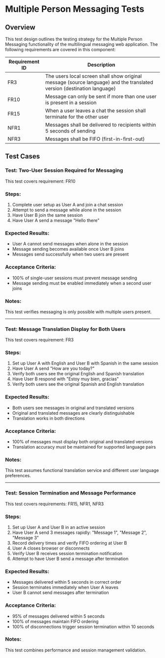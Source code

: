 # Multiple Person Messaging Tests

## Overview
This test design outlines the testing strategy for the Multiple Person Messaging functionality of the multilingual messaging web application. The following requirements are covered in this component:

| Requirement ID | Description                                                                                                                                              |
|----------------|----------------------------------------------------------------------------------------------------------------------------------------------------------|
| FR3            | The users local screen shall show original message (source language) and the translated version (destination language)                                  |
| FR10           | Message can only be sent if more than one user is present in a session                                                                                  |
| FR15           | When a user leaves a chat the session shall terminate for the other user                                                                                |
| NFR1           | Messages shall be delivered to recipients within 5 seconds of sending                                                                                   |
| NFR3           | Messages shall be FIFO (first-in-first-out)                                                                                                             |

## Test Cases

### Test: Two-User Session Required for Messaging

This test covers requirement: FR10

### Steps:
1. Complete user setup as User A and join a chat session
2. Attempt to send a message while alone in the session
3. Have User B join the same session
4. Have User A send a message "Hello there"

### Expected Results:
- User A cannot send messages when alone in the session
- Message sending becomes available once User B joins
- Messages send successfully when two users are present

### Acceptance Criteria:
- 100% of single-user sessions must prevent message sending
- Message sending must be enabled immediately when a second user joins

### Notes:
This test verifies messaging is only possible with multiple users present.

---

### Test: Message Translation Display for Both Users

This test covers requirement: FR3

### Steps:
1. Set up User A with English and User B with Spanish in the same session
2. Have User A send "How are you today?"
3. Verify both users see the original English and Spanish translation
4. Have User B respond with "Estoy muy bien, gracias"
5. Verify both users see the original Spanish and English translation

### Expected Results:
- Both users see messages in original and translated versions
- Original and translated messages are clearly distinguishable
- Translation works in both directions

### Acceptance Criteria:
- 100% of messages must display both original and translated versions
- Translation accuracy must be maintained for supported language pairs

### Notes:
This test assumes functional translation service and different user language preferences.

---

### Test: Session Termination and Message Performance

This test covers requirements: FR15, NFR1, NFR3

### Steps:
1. Set up User A and User B in an active session
2. Have User A send 3 messages rapidly: "Message 1", "Message 2", "Message 3"
3. Record delivery times and verify FIFO ordering at User B
4. User A closes browser or disconnects
5. Verify User B receives session termination notification
6. Attempt to have User B send a message after termination

### Expected Results:
- Messages delivered within 5 seconds in correct order
- Session terminates immediately when User A leaves
- User B cannot send messages after termination

### Acceptance Criteria:
- 95% of messages delivered within 5 seconds
- 100% of messages maintain FIFO ordering
- 100% of disconnections trigger session termination within 10 seconds

### Notes:
This test combines performance and session management validation.